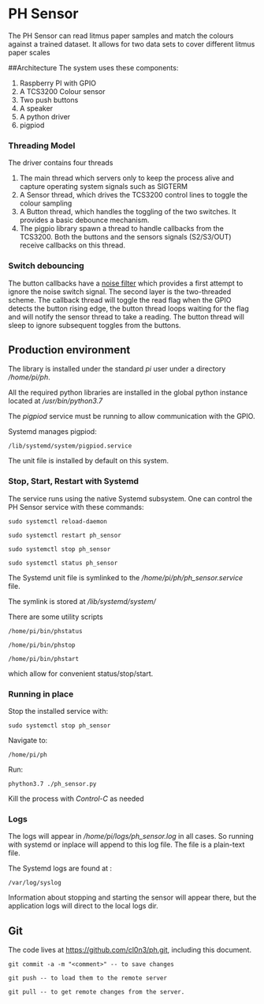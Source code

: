 # PH Sensor
The PH Sensor can read litmus paper samples and match the colours against a trained dataset. It allows for two data sets to cover different litmus paper scales

##Architecture
The system uses these components: 
1. Raspberry PI with GPIO
2. A TCS3200 Colour sensor
3. Two push buttons
4. A speaker
5. A python driver
6. pigpiod

### Threading Model
The driver contains four threads
1. The main thread which servers only to keep the process alive and capture operating system signals such as SIGTERM
2. A Sensor thread, which drives the TCS3200 control lines to toggle the colour sampling
3. A Button thread, which handles the toggling of the two switches. It provides a basic debounce mechanism.
4. The pigpio library spawn a thread to handle callbacks from the TCS3200. Both the buttons and the sensors signals (S2/S3/OUT) receive callbacks on this thread.

### Switch debouncing
The button callbacks have a [noise filter](http://abyz.me.uk/rpi/pigpio/python.html#set_noise_filter) which provides a first attempt to ignore the noise switch signal. 
The second layer is the two-threaded scheme. The callback thread will toggle the read flag when the GPIO detects the button rising edge, the button thread loops waiting for the flag and will notify the sensor thread to take a reading. The button thread will sleep to ignore subsequent toggles from the buttons. 

## Production environment
The library is installed under the standard *pi* user under a directory */home/pi/ph*.

All the required python libraries are installed in the global python instance located at */usr/bin/python3.7*

The *pigpiod* service must be running to allow communication with the GPIO.

Systemd manages pigpiod: 

```console
/lib/systemd/system/pigpiod.service
```

The unit file is installed by default on this system.

### Stop, Start, Restart with Systemd

The service runs using the native Systemd subsystem. One can control the PH Sensor service with these commands: 

```console
sudo systemctl reload-daemon

sudo systemctl restart ph_sensor

sudo systemctl stop ph_sensor

sudo systemctl status ph_sensor
```

The Systemd unit file is symlinked to the */home/pi/ph/ph_sensor.service* file. 

The symlink is stored at */lib/systemd/system/*

There are some utility scripts
 
 ```console
/home/pi/bin/phstatus

/home/pi/bin/phstop

/home/pi/bin/phstart
```
which allow for convenient status/stop/start. 

### Running in place 

Stop the installed service with: 
```console
sudo systemctl stop ph_sensor
```

Navigate to: 
```console
/home/pi/ph
```

Run:
```console
phython3.7 ./ph_sensor.py
```

Kill the process with *Control-C* as needed


### Logs

The logs will appear in */home/pi/logs/ph_sensor.log* in all cases. So running with systemd or inplace will append to this log file. The file is a plain-text file.

The Systemd logs are found at : 

```console
/var/log/syslog
```

Information about stopping and starting the sensor will appear there, but the application logs will direct to the local logs dir.

## Git

The code lives at https://github.com/cl0n3/ph.git, including this document.

```console
git commit -a -m "<comment>" -- to save changes

git push -- to load them to the remote server 

git pull -- to get remote changes from the server.
```


